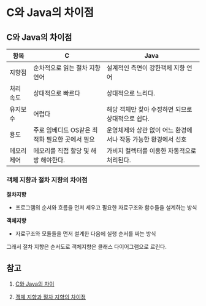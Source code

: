 # C와 Java의 차이점

## C와 Java의 차이점

| 항목        | C                                              | Java                                                         |
| ----------- | ---------------------------------------------- | ------------------------------------------------------------ |
| 지향점      | 순차적으로 읽는 절차 지향 언어                 | 설계적인 측면이 강한객체 지향 언어                           |
| 처리 속도   | 상대적으로 빠르다                              | 상대적으로 느리다.                                           |
| 유지보수    | 어렵다                                         | 해당 객체만 찾아 수정하면 되므로 상대적으로 쉽다.            |
| 용도        | 주로 임베디드 OS같은 최적화 필요한 곳에서 필요 | 운영체제와 상관 없이 어느 환경에서나 작동 가능한 환경에서 선호 |
| 메모리 제어 | 메모리를 직접 할당 및 해방 해야한다.           | 가비지 컬렉터를 이용한 자동적으로 처리된다.                  |

### 객체 지향과 절차 지향의 차이점

**절차지향**

- 프로그램의 순서와 흐름을 먼저 세우고 필요한 자료구조와 함수들을 설계하는 방식

**객체지향**

- 자료구조와 모듈들을 먼저 설계한 다음에 실행 순서를 짜는 방식



그래서 절차 지향은 순서도로 객체지향은 클래스 다이어그램으로 르린다.

## 참고

1. [C와 Java의 차이]([http://hongong.hanbit.co.kr/c%EC%96%B8%EC%96%B4-java-%EC%B0%A8%EC%9D%B4%EC%A0%90-%EC%A0%95%EB%A6%AC%ED%91%9C/](http://hongong.hanbit.co.kr/c언어-java-차이점-정리표/))

2. [객체 지향과 절차 지향의 차이점](https://gbsb.tistory.com/3)